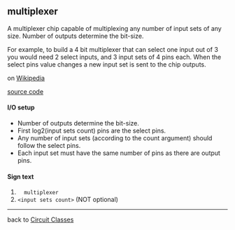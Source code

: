 multiplexer
----------
A multiplexer chip capable of multiplexing any number of input sets of any size. Number of outputs determine the bit-size.

For example, to build a 4 bit multiplexer that can select one input out of 3 you would need 2 select inputs, and 3 input sets of 4 pins each.
When the select pins value changes a new input set is sent to the chip outputs. 

on [Wikipedia](http://en.wikipedia.org/wiki/Multiplexer)

[source code](https://github.com/eisental/BasicCircuits/blob/master/src/main/java/org/tal/basiccircuits/multiplexer.java)

#### I/O setup 
* Number of outputs determine the bit-size.
* First log2(input sets count) pins are the select pins. 
* Any number of input sets (according to the count argument) should follow the select pins.
* Each input set must have the same number of pins as there are output pins.

#### Sign text
1. `   multiplexer   `
2. ` <input sets count> ` (NOT optional)
***
back to [Circuit Classes](Home)
